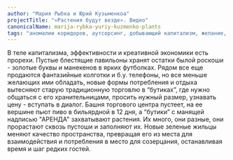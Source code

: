 ```yaml
---
author: "Мария Рыбка и Юрий Кузьменкоа"
projectTitle: "«Растения будут везде». Видео"
canonicalName: marija-rybka-yuriy-kuzmenko-plants
tags: "аномалии коридоров, аутсорсинг, добывающий капитализм, желание, предмет, цифровой пролетариат, extensions, места прозрачности, саморазрушающиеся структуры, пвт"
---
```

В теле капитализма, эффективности и креативной экономики есть прорехи. Пустые блестящие павильоны хранят остатки былой роскоши - золотые буквы и манекенов в ярких футболках. Рядом все еще продаются фантазийные колготки и б.у. телефоны, но все меньше желающих ими обладать, новые формы потребления и отдыха вытесняют старую традиционную торговлю в “бутиках”, где нужно общаться с его хранительницами, просить нужный размер, узнавать цену - вступать в диалог.
Башня торгового центра пустеет, на ее вершине пьют пиво в бильярдной в 12 дня, а “бутики” с манящей надписью "АРЕНДА" захватывают растения. Их много, они разные, они прорастают сквозь пустоши и заполняют их.
Новые зеленые жильцы меняют качество пространства, превращая его из места для взаимодействия и потребления в место для созерцания, останавливая время и шаг редких гостей.
